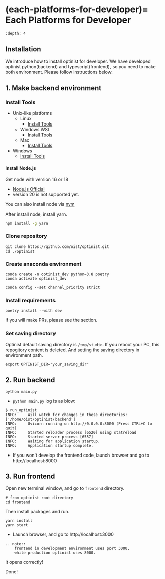 (each-platforms-for-developer)=
Each Platforms for Developer
=================

```{contents}
:depth: 4
```

## Installation

We introduce how to install optinist for developer.
We have developed optinist python(backend) and typescript(frontend), so you need to make both environment.
Please follow instructions below.

## 1. Make backend environment

### Install Tools

- Unix-like platforms
  - Linux
    - [Install Tools](linux.md#install-tools)
  - Windows WSL
    - [Install Tools](windows.md#install-tools-1)
  - Mac
    - [Install Tools](mac.md#install-tools)
- Windows
    - [Install Tools](windows.md#install-tools)

#### Install Node.js

Get node with version 16 or 18
- [Node.js Official](https://nodejs.org/ja)
- version 20 is not supported yet.

You can also install node via [nvm](https://github.com/nvm-sh/nvm)

After install node, install yarn.
```bash
npm install -g yarn
```

### Clone repository

```
git clone https://github.com/oist/optinist.git
cd ./optinist
```

### Create anaconda environment

```
conda create -n optinist_dev python=3.8 poetry
conda activate optinist_dev
```

```
conda config --set channel_priority strict
```

### Install requirements

```
poetry install --with dev
```

If you will make PRs, please see the [](Contributing) section.

### Set saving directory

Optinist default saving directory is `/tmp/studio`. If you reboot your PC, this repogitory content is deleted. And setting the saving directory in environment path.
```
export OPTINIST_DIR="your_saving_dir"
```

<!--
### 2. Create virtualenv

Under maintenance...
-->

## 2. Run backend

```
python main.py
```
- `python main.py` log is as blow:
```
$ run_optinist
INFO:     Will watch for changes in these directories: ['/home/oist/optinist/backend']
INFO:     Uvicorn running on http://0.0.0.0:8000 (Press CTRL+C to quit)
INFO:     Started reloader process [6520] using statreload
INFO:     Started server process [6557]
INFO:     Waiting for application startup.
INFO:     Application startup complete.
```

- If you won't develop the frontend code, launch browser and go to http://localhost:8000

## 3. Run frontend

Open new terminal window, and go to `frontend` directory.

```
# from optinist root directory
cd frontend
```

Then install packages and run.
```
yarn install
yarn start
```

- Launch browser, and go to http://localhost:3000

```{eval-rst}
.. note::
    frontend in development environment uses port 3000,
    while production optinist uses 8000.
```

It opens correctly!

Done!
